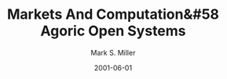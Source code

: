 ---
layout: media
title: Markets And Computation&#58 Agoric Open Systems
date: 2001-06-01
categories: ['Technical']
author: ['Mark S. Miller']
excerpt: Like all systems involving goals, resources, and actions, computation can be viewed in economic terms. Computer science has moved from centralized toward increasingly decentralized models of control and action; use of market mechanisms would be a natural extension of this development.
external_url: https://e-drexler.com/d/09/00/AgoricsPapers/agoricpapers/aos/aos.0.html
---